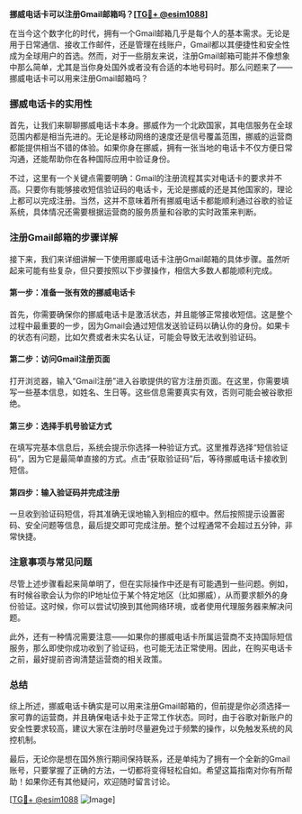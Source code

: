 **挪威电话卡可以注册Gmail邮箱吗？[[TG💪+ @esim1088](https://t.me/s/esim1088)]**

在当今这个数字化的时代，拥有一个Gmail邮箱几乎是每个人的基本需求。无论是用于日常通信、接收工作邮件，还是管理在线账户，Gmail都以其便捷性和安全性成为全球用户的首选。然而，对于一些朋友来说，注册Gmail邮箱可能并不像想象中那么简单，尤其是当你身处国外或者没有合适的本地号码时。那么问题来了——挪威电话卡可以用来注册Gmail邮箱吗？

### 挪威电话卡的实用性

首先，让我们来聊聊挪威电话卡本身。挪威作为一个北欧国家，其电信服务在全球范围内都是相当先进的。无论是移动网络的速度还是信号覆盖范围，挪威的运营商都能提供相当不错的体验。如果你身在挪威，拥有一张当地的电话卡不仅方便日常沟通，还能帮助你在各种国际应用中验证身份。

不过，这里有一个关键点需要明确：Gmail的注册流程其实对电话卡的要求并不高。只要你有能够接收短信验证码的电话卡，无论是挪威的还是其他国家的，理论上都可以完成注册。当然，这并不意味着所有挪威电话卡都能顺利通过谷歌的验证系统，具体情况还需要根据运营商的服务质量和谷歌的实时政策来判断。

### 注册Gmail邮箱的步骤详解

接下来，我们来详细讲解一下使用挪威电话卡注册Gmail邮箱的具体步骤。虽然听起来可能有些复杂，但只要按照以下步骤操作，相信大多数人都能顺利完成。

#### 第一步：准备一张有效的挪威电话卡

首先，你需要确保你的挪威电话卡是激活状态，并且能够正常接收短信。这是整个过程中最重要的一步，因为Gmail会通过短信发送验证码以确认你的身份。如果卡的状态有问题，比如欠费或者未实名认证，可能会导致无法收到验证码。

#### 第二步：访问Gmail注册页面

打开浏览器，输入“Gmail注册”进入谷歌提供的官方注册页面。在这里，你需要填写一些基本信息，如姓名、生日等。这些信息需要真实有效，否则可能会被谷歌拒绝。

#### 第三步：选择手机号验证方式

在填写完基本信息后，系统会提示你选择一种验证方式。这里推荐选择“短信验证码”，因为它是最简单直接的方式。点击“获取验证码”后，等待挪威电话卡接收到短信。

#### 第四步：输入验证码并完成注册

一旦收到验证码短信，将其准确无误地输入到相应的框中。然后按照提示设置密码、安全问题等信息，最后提交即可完成注册。整个过程通常不会超过五分钟，非常快捷。

### 注意事项与常见问题

尽管上述步骤看起来简单明了，但在实际操作中还是有可能遇到一些问题。例如，有时候谷歌会认为你的IP地址位于某个特定地区（比如挪威），从而要求额外的身份验证。这时候，你可以尝试切换到其他网络环境，或者使用代理服务器来解决问题。

此外，还有一种情况需要注意——如果你的挪威电话卡所属运营商不支持国际短信服务，那么即使你成功收到了验证码，也可能无法正常使用。因此，在购买电话卡之前，最好提前咨询清楚运营商的相关政策。

### 总结

综上所述，挪威电话卡确实是可以用来注册Gmail邮箱的，但前提是你必须选择一家可靠的运营商，并且确保电话卡处于正常工作状态。同时，由于谷歌对新账户的安全性要求较高，建议大家在注册时尽量避免过于频繁的操作，以免触发系统的风控机制。

最后，无论你是想在国外旅行期间保持联系，还是单纯为了拥有一个全新的Gmail账号，只要掌握了正确的方法，一切都将变得轻松自如。希望这篇指南对你有所帮助！如果你还有其他疑问，欢迎随时留言讨论。

[[TG💪+ @esim1088](https://t.me/s/esim1088) ![Image](https://i.postimg.cc/4NQfJmqS/Snipaste-2025-05-13-00-14-12.png)]